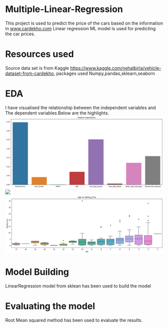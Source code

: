 # Multiple-Linear-Regression

This project is used to predict the price of the cars based on the information in www.cardekho.com
Linear regression ML model is used for predicting the car prices.

# Resources used
Source data set is from Kaggle https://www.kaggle.com/nehalbirla/vehicle-dataset-from-cardekho, 
packages used Numpy,pandas,sklearn,seaborn

# EDA

I have visualised the relationship between the independent variables and The dependent variables.Below are the highlights.
![](/FI.png)       ![](/FVsSp)
![Test Image 3](/AVsSP.png)

# Model Building
 LinearRegression model from sklean has been used to build the model

# Evaluating the model
Root Mean squared method has been used to evaluate the results.
